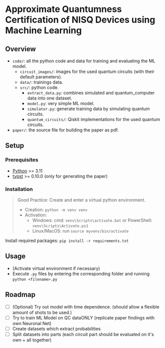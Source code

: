 # Approximate Quantumness Certification of NISQ Devices using Machine Learning

## Overview
- `code/`: all the python code and data for training and evaluating the ML model.
  - `circuit_images/`: images for the used quantum circuits (with their default parameters).
  - `data/`: trainings data.
  - `src/`: python code.
    - `extract_data.py`: combines simulated and quantum_computer data into one dataset.
    - `model.py`: very simple ML model.
    - `simulator.py`: generate training data by simulating quantum circuits.
    - `quantum_circuits/`: Qiskit implementations for the used quantum circuits.
- `paper/`: the source file for building the paper as pdf.

## Setup
### Prerequisites
- [Python](https://www.python.org/) >= 3.11
- [typst](https://typst.app/) >= 0.10.0 (only for generating the paper)

### Installation
> Good Practice: Create and enter a virtual python environment.
> 
> - Creation: `python -m venv venv`
> - Activation:
>   - Windows: cmd: `venv\Scripts\activate.bat` or PowerShell: `venv\Scripts\Activate.ps1`
>   - Linux/MacOS: run `source myvenv/bin/activate`
 
Install required packages: `pip install -r requirements.txt`

## Usage
- (Activate virtual environment if necessary)
- Execute `.py` files by entering the corresponding folder and running `python <filename>.py`

## Roadmap
- [ ] (Optional) Try out model with time dependence. (should allow a flexible amount of shots to be used.)
- [ ] Try to train ML Model on QC dataONLY (replicate paper findings with own Neuronal Net)
- [ ] Create datasets which extract probabilities
- [ ] Split datasets into parts (each circuit part should be evaluated on it's own + all together)
